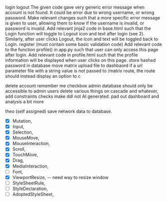 
login
logout
The given code gave very generic error message when account is not found. It could be error due to wrong username, or wrong password. Make relevant changes such that a more specific error message is given to user, allowing them to know if the username is invalid, or password is invalid.
Add relevant jinja2 code in base.html such that the Login function will toggle to Logout icon and text after login (see 2). 
Similarly, after user clicks Logout, the icon and text will be toggled back to Login. 
register (must contain some basic validation code)
Add relevant code to the function profile() in app.py such that user can only access this page after login. 
Add relevant code in profile.html such that the profile information will be displayed when user clicks on this page. 
store hashed password in database
move matrix upload file to dashbaord
if a url parameter file with a string value is not passed to /matrix route, the route should instead display an option to c




delete account
remember me checkbox
admin
database should only be accessible to admin users
delete various things on cascade and whatever, add constraints checks 
make ddl not AI generated.
pad out dashboard and analysis a bit more

theo (self assigned)
save network data to database.


- [x] Mutation,
- [x] Input,
- [x] Selection,
- [x] MouseMove,
- [x] MouseInteraction,
- [x] Scroll,
- [x] TouchMove,
- [x] Drag,
- [x] MediaInteraction,
- [ ] Font,
- [x] ViewportResize, -- need way to resize window
- [ ] StyleSheetRule,
- [ ] StyleDeclaration,
- [ ] AdoptedStyleSheet,
